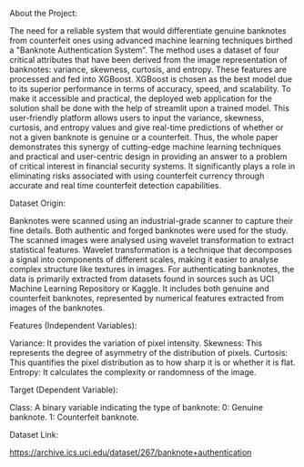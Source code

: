 About the Project:

The need for a reliable system that would differentiate genuine banknotes from counterfeit ones using advanced machine learning techniques birthed a "Banknote Authentication System”. The method uses a dataset of four critical attributes that have been derived from the image representation of banknotes: variance, skewness, curtosis, and entropy. These features are processed and fed into XGBoost. XGBoost is chosen as the best model due to its superior performance in terms of accuracy, speed, and scalability. To make it accessible and practical, the deployed web application for the solution shall be done with the help of streamlit upon a trained model. This user-friendly platform allows users to input the variance, skewness, curtosis, and entropy values and give real-time predictions of whether or not a given banknote is genuine or a counterfeit. Thus, the whole paper demonstrates this synergy of cutting-edge machine learning techniques and practical and user-centric design in providing an answer to a problem of critical interest in financial security systems. It significantly plays a role in eliminating risks associated with using counterfeit currency through accurate and real time counterfeit detection capabilities.

Dataset Origin:

 Banknotes were scanned using an industrial-grade scanner to capture their fine details. Both authentic and forged banknotes were used for the study. The scanned images were analysed using wavelet transformation to extract statistical features. Wavelet transformation is a technique that decomposes a signal into components of different scales, making it easier to analyse complex structure like textures in images. For authenticating banknotes, the data is primarily extracted from datasets found in sources such as UCI Machine Learning Repository or Kaggle. It includes both genuine and counterfeit banknotes, represented by numerical features extracted from images of the banknotes.

Features (Independent Variables):

Variance: It provides the variation of pixel intensity.
Skewness: This represents the degree of asymmetry of the distribution of pixels.
Curtosis: This quantifies the pixel distribution as to how sharp it is or whether it is flat.
Entropy: It calculates the complexity or randomness of the image.

Target (Dependent Variable): 

Class: A binary variable indicating the type of banknote: 
0: Genuine banknote. 
1: Counterfeit banknote.

Dataset Link:

https://archive.ics.uci.edu/dataset/267/banknote+authentication
